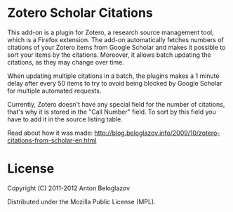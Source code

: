 # Zotero Scholar Citations

This add-on is a plugin for Zotero, a research source management tool, which is a Firefox extension. The add-on automatically fetches numbers of citations of your Zotero items from Google Scholar and makes it possible to sort your items by the citations. Moreover, it allows batch updating the citations, as they may change over time.

When updating multiple citations in a batch, the plugins makes a 1 minute delay after every 50 items to try to avoid being blocked by Google Scholar for multiple automated requests.

Currently, Zotero doesn't have any special field for the number of citations, that's why it is stored in the "Call Number" field. To sort by this field you have to add it in the source listing table.

Read about how it was made: http://blog.beloglazov.info/2009/10/zotero-citations-from-scholar-en.html

# License

Copyright (C) 2011-2012 Anton Beloglazov

Distributed under the Mozilla Public License (MPL).
